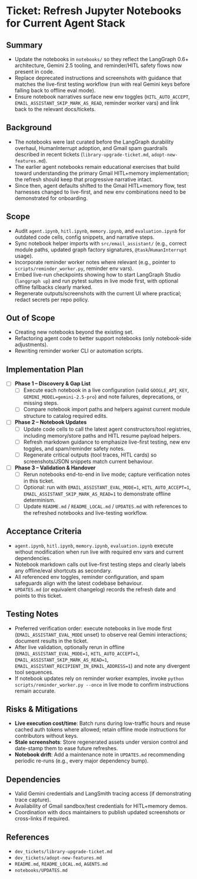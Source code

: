 # Ticket: Refresh Jupyter Notebooks for Current Agent Stack

## Summary
- Update the notebooks in `notebooks/` so they reflect the LangGraph 0.6+ architecture, Gemini 2.5 tooling, and reminder/HITL safety flows now present in code.
- Replace deprecated instructions and screenshots with guidance that matches the live-first testing workflow (run with real Gemini keys before falling back to offline eval mode).
- Ensure notebook narratives surface new env toggles (`HITL_AUTO_ACCEPT`, `EMAIL_ASSISTANT_SKIP_MARK_AS_READ`, reminder worker vars) and link back to the relevant docs/tickets.

## Background
- The notebooks were last curated before the LangGraph durability overhaul, HumanInterrupt adoption, and Gmail spam guardrails described in recent tickets (`library-upgrade-ticket.md`, `adopt-new-features.md`).
- The earlier agent notebooks remain educational exercises that build toward understanding the primary Gmail HITL+memory implementation; the refresh should keep that progressive narrative intact.
- Since then, agent defaults shifted to the Gmail HITL+memory flow, test harnesses changed to live-first, and new env combinations need to be demonstrated for onboarding.

## Scope
- Audit `agent.ipynb`, `hitl.ipynb`, `memory.ipynb`, and `evaluation.ipynb` for outdated code cells, config snippets, and narrative steps.
- Sync notebook helper imports with `src/email_assistant/` (e.g., correct module paths, updated graph factory signatures, `@task`/`HumanInterrupt` usage).
- Incorporate reminder worker notes where relevant (e.g., pointer to `scripts/reminder_worker.py`, reminder env vars).
- Embed live-run checkpoints showing how to start LangGraph Studio (`langgraph up`) and run pytest suites in live mode first, with optional offline fallbacks clearly marked.
- Regenerate outputs/screenshots with the current UI where practical; redact secrets per repo policy.

## Out of Scope
- Creating new notebooks beyond the existing set.
- Refactoring agent code to better support notebooks (only notebook-side adjustments).
- Rewriting reminder worker CLI or automation scripts.

## Implementation Plan
- [ ] **Phase 1 – Discovery & Gap List**
  - [ ] Execute each notebook in a live configuration (valid `GOOGLE_API_KEY`, `GEMINI_MODEL=gemini-2.5-pro`) and note failures, deprecations, or missing steps.
  - [ ] Compare notebook import paths and helpers against current module structure to catalog required edits.
- [ ] **Phase 2 – Notebook Updates**
  - [ ] Update code cells to call the latest agent constructors/tool registries, including memory/store paths and HITL resume payload helpers.
  - [ ] Refresh markdown guidance to emphasize live-first testing, new env toggles, and spam/reminder safety notes.
  - [ ] Regenerate critical outputs (tool traces, HITL cards) so screenshots/JSON snippets match current behaviour.
- [ ] **Phase 3 – Validation & Handover**
  - [ ] Rerun notebooks end-to-end in live mode; capture verification notes in this ticket.
  - [ ] Optional: run with `EMAIL_ASSISTANT_EVAL_MODE=1`, `HITL_AUTO_ACCEPT=1`, `EMAIL_ASSISTANT_SKIP_MARK_AS_READ=1` to demonstrate offline determinism.
  - [ ] Update `README.md` / `README_LOCAL.md` / `UPDATES.md` with references to the refreshed notebooks and live-testing workflow.

## Acceptance Criteria
- `agent.ipynb`, `hitl.ipynb`, `memory.ipynb`, `evaluation.ipynb` execute without modification when run live with required env vars and current dependencies.
- Notebook markdown calls out live-first testing steps and clearly labels any offline/eval shortcuts as secondary.
- All referenced env toggles, reminder configuration, and spam safeguards align with the latest codebase behaviour.
- `UPDATES.md` (or equivalent changelog) records the refresh date and points to this ticket.

## Testing Notes
- Preferred verification order: execute notebooks in live mode first (`EMAIL_ASSISTANT_EVAL_MODE` unset) to observe real Gemini interactions; document results in the ticket.
- After live validation, optionally rerun in offline (`EMAIL_ASSISTANT_EVAL_MODE=1`, `HITL_AUTO_ACCEPT=1`, `EMAIL_ASSISTANT_SKIP_MARK_AS_READ=1`, `EMAIL_ASSISTANT_RECIPIENT_IN_EMAIL_ADDRESS=1`) and note any divergent tool sequences.
- If notebook updates rely on reminder worker examples, invoke `python scripts/reminder_worker.py --once` in live mode to confirm instructions remain accurate.

## Risks & Mitigations
- **Live execution cost/time**: Batch runs during low-traffic hours and reuse cached auth tokens where allowed; retain offline mode instructions for contributors without keys.
- **Stale screenshots**: Store regenerated assets under version control and date-stamp them to ease future refreshes.
- **Notebook drift**: Add a maintenance note in `UPDATES.md` recommending periodic re-runs (e.g., every major dependency bump).

## Dependencies
- Valid Gemini credentials and LangSmith tracing access (if demonstrating trace capture).
- Availability of Gmail sandbox/test credentials for HITL+memory demos.
- Coordination with docs maintainers to publish updated screenshots or cross-links if required.

## References
- `dev_tickets/library-upgrade-ticket.md`
- `dev_tickets/adopt-new-features.md`
- `README.md`, `README_LOCAL.md`, `AGENTS.md`
- `notebooks/UPDATES.md`

